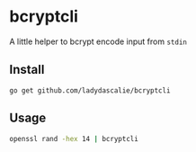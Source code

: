 # bcryptcli

A little helper to bcrypt encode input from `stdin`

## Install

```
go get github.com/ladydascalie/bcryptcli
```

## Usage

```bash
openssl rand -hex 14 | bcryptcli
```
